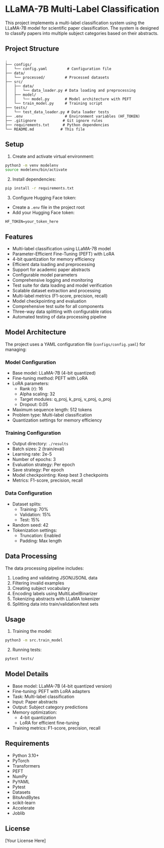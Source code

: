 # LLaMA-7B Multi-Label Classification

This project implements a multi-label classification system using the LLaMA-7B model for scientific paper classification. The system is designed to classify papers into multiple subject categories based on their abstracts.

## Project Structure

```
.
├── configs/
│   └── config.yaml         # Configuration file
├── data/
│   └── processed/         # Processed datasets
├── src/
│   ├── data/
│   │   └── data_loader.py # Data loading and preprocessing
│   ├── model/
│   │   └── model.py       # Model architecture with PEFT
│   └── train_model.py     # Training script
├── tests/
│   └── test_data_loader.py # Data loader tests
├── .env                   # Environment variables (HF_TOKEN)
├── .gitignore            # Git ignore rules
├── requirements.txt      # Python dependencies
└── README.md            # This file
```

## Setup

1. Create and activate virtual environment:
```bash
python3 -m venv modelenv
source modelenv/bin/activate
```

2. Install dependencies:
```bash
pip install -r requirements.txt
```

3. Configure Hugging Face token:
- Create a `.env` file in the project root
- Add your Hugging Face token:
```
HF_TOKEN=your_token_here
```

## Features

- Multi-label classification using LLaMA-7B model
- Parameter-Efficient Fine-Tuning (PEFT) with LoRA
- 4-bit quantization for memory efficiency
- Efficient data loading and preprocessing
- Support for academic paper abstracts
- Configurable model parameters
- Comprehensive logging and monitoring
- Test suite for data loading and model verification
- Scalable dataset extraction and processing
- Multi-label metrics (F1-score, precision, recall)
- Model checkpointing and evaluation
- Comprehensive test suite for all components
- Three-way data splitting with configurable ratios
- Automated testing of data processing pipeline

## Model Architecture

The project uses a YAML configuration file (`configs/config.yaml`) for managing:

### Model Configuration
- Base model: LLaMA-7B (4-bit quantized)
- Fine-tuning method: PEFT with LoRA
- LoRA parameters:
  - Rank (r): 16
  - Alpha scaling: 32
  - Target modules: q_proj, k_proj, v_proj, o_proj
  - Dropout: 0.05
- Maximum sequence length: 512 tokens
- Problem type: Multi-label classification
- Quantization settings for memory efficiency

### Training Configuration
- Output directory: `./results`
- Batch sizes: 2 (train/eval)
- Learning rate: 2e-5
- Number of epochs: 3
- Evaluation strategy: Per epoch
- Save strategy: Per epoch
- Model checkpointing: Keep best 3 checkpoints
- Metrics: F1-score, precision, recall

### Data Configuration
- Dataset splits:
  - Training: 70%
  - Validation: 15%
  - Test: 15%
- Random seed: 42
- Tokenization settings:
  - Truncation: Enabled
  - Padding: Max length

## Data Processing

The data processing pipeline includes:
1. Loading and validating JSON/JSONL data
2. Filtering invalid examples
3. Creating subject vocabulary
4. Encoding labels using MultiLabelBinarizer
5. Tokenizing abstracts with LLaMA tokenizer
6. Splitting data into train/validation/test sets

## Usage

1. Training the model:
```bash
python3 -m src.train_model
```

2. Running tests:
```bash
pytest tests/
```

## Model Details

- Base model: LLaMA-7B (4-bit quantized version)
- Fine-tuning: PEFT with LoRA adapters
- Task: Multi-label classification
- Input: Paper abstracts
- Output: Subject category predictions
- Memory optimization: 
  - 4-bit quantization
  - LoRA for efficient fine-tuning
- Training metrics: F1-score, precision, recall

## Requirements

- Python 3.10+
- PyTorch
- Transformers
- PEFT
- NumPy
- PyYAML
- Pytest
- Datasets
- BitsAndBytes
- scikit-learn
- Accelerate
- Joblib

## License

[Your License Here]
